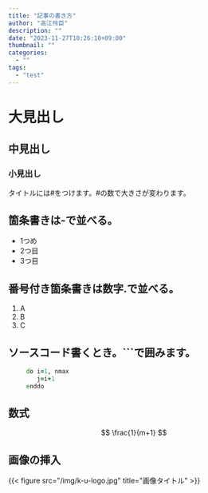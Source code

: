 ```yaml
---
title: "記事の書き方"
author: "高江怜臣"
description: ""
date: "2023-11-27T10:26:10+09:00"
thumbnail: ""
categories:
  - ""
tags:
  - "test"
---
```


# 大見出し
## 中見出し
### 小見出し
タイトルには#をつけます。#の数で大きさが変わります。

## 箇条書きは-で並べる。

- 1つめ
- 2つ目
- 3つ目

## 番号付き箇条書きは数字.で並べる。

1. A
2. B
3. C

## ソースコード書くとき。```で囲みます。
```fortran
     do i=1, nmax
        j=i+1
     enddo
```


## 数式
$$
\frac{1}{m+1} 
$$

## 画像の挿入
{{< figure src="/img/k-u-logo.jpg" title="画像タイトル" >}}
